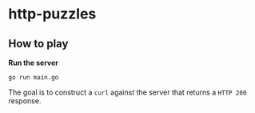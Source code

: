 # http-puzzles

## How to play
**Run the server**
```
go run main.go
```

The goal is to construct a `curl` against the server that returns a `HTTP 200` response.
